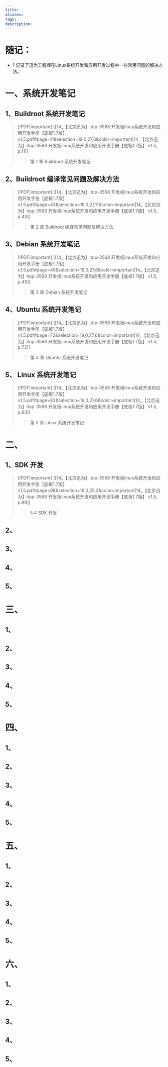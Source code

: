 ```yaml
---
title: 
aliases: 
tags: 
description:
---
```


# 随记：

- 1 记录了迅为工程师在Linux系统开发和应用开发过程中一些常用问题的解决方法。


# 一、系统开发笔记
## 1、Buildroot 系统开发笔记
> [!PDF|important] [[14_【北京迅为】itop-3568 开发板linux系统开发和应用开发手册【底板1.7版】 v1.5.pdf#page=11&selection=19,0,27,6&color=important|14_【北京迅为】itop-3568 开发板linux系统开发和应用开发手册【底板1.7版】 v1.5, p.11]]
> > 第 1 章 Buildroot 系统开发笔记
> 
> 

### 


### 


### 


## 2、Buildroot 编译常见问题及解决方法
> [!PDF|important] [[14_【北京迅为】itop-3568 开发板linux系统开发和应用开发手册【底板1.7版】 v1.5.pdf#page=43&selection=19,0,27,11&color=important|14_【北京迅为】itop-3568 开发板linux系统开发和应用开发手册【底板1.7版】 v1.5, p.43]]
> > 第 2 章 Buildroot 编译常见问题及解决方法
> 
> 


### 


### 


### 



## 3、Debian 系统开发笔记
> [!PDF|important] [[14_【北京迅为】itop-3568 开发板linux系统开发和应用开发手册【底板1.7版】 v1.5.pdf#page=45&selection=19,0,27,6&color=important|14_【北京迅为】itop-3568 开发板linux系统开发和应用开发手册【底板1.7版】 v1.5, p.45]]
> > 第 3 章 Debian 系统开发笔记



### 


### 


### 



## 4、Ubuntu 系统开发笔记
> [!PDF|important] [[14_【北京迅为】itop-3568 开发板linux系统开发和应用开发手册【底板1.7版】 v1.5.pdf#page=72&selection=19,0,27,6&color=important|14_【北京迅为】itop-3568 开发板linux系统开发和应用开发手册【底板1.7版】 v1.5, p.72]]
> > 第 4 章 Ubuntu 系统开发笔记
> 
> 
### 


### 


### 




## 5、 Linux 系统开发笔记 
> [!PDF|important] [[14_【北京迅为】itop-3568 开发板linux系统开发和应用开发手册【底板1.7版】 v1.5.pdf#page=83&selection=19,0,27,6&color=important|14_【北京迅为】itop-3568 开发板linux系统开发和应用开发手册【底板1.7版】 v1.5, p.83]]
> > 第 5 章 Linux 系统开发笔记
> 
> 

### 


### 


### 







# 二、 

## 1、SDK 开发
> [!PDF|important] [[14_【北京迅为】itop-3568 开发板linux系统开发和应用开发手册【底板1.7版】 v1.5.pdf#page=88&selection=19,0,25,2&color=important|14_【北京迅为】itop-3568 开发板linux系统开发和应用开发手册【底板1.7版】 v1.5, p.88]]
> > 5.4 SDK 开发
> 
> 
### 


### 


### 


## 2、

### 


### 


### 



## 3、
### 


### 


### 



## 4、
### 


### 


### 




## 5、
### 


### 


### 




# 三、

## 1、
### 


### 


### 


## 2、

### 


### 


### 



## 3、
### 


### 


### 



## 4、
### 


### 


### 




## 5、
### 


### 


### 



# 四、

## 1、
### 


### 


### 


## 2、

### 


### 


### 



## 3、
### 


### 


### 



## 4、
### 


### 


### 




## 5、
### 


### 


### 









# 五、

## 1、
### 


### 


### 


## 2、

### 


### 


### 



## 3、
### 


### 


### 



## 4、
### 


### 


### 




## 5、
### 


### 


### 




# 六、

## 1、
### 


### 


### 


## 2、

### 


### 


### 



## 3、
### 


### 


### 



## 4、
### 


### 


### 




## 5、
### 


### 


### 
